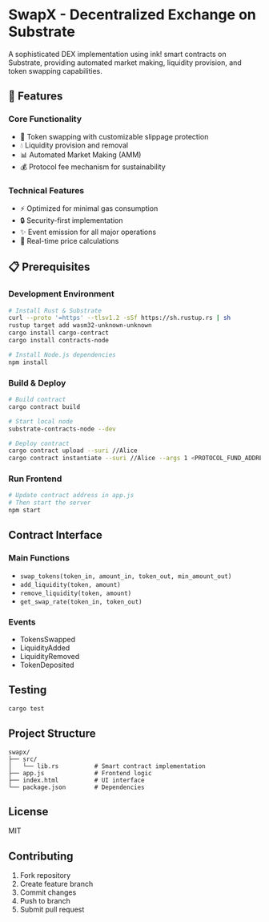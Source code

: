 # SwapX - Decentralized Exchange on Substrate

A sophisticated DEX implementation using ink! smart contracts on Substrate, providing automated market making, liquidity provision, and token swapping capabilities.

## 🚀 Features

### Core Functionality
- 💱 Token swapping with customizable slippage protection
- 💧 Liquidity provision and removal
- 📊 Automated Market Making (AMM)
- 💰 Protocol fee mechanism for sustainability

### Technical Features
- ⚡ Optimized for minimal gas consumption
- 🔒 Security-first implementation
- ✨ Event emission for all major operations
- 🔄 Real-time price calculations

## 📋 Prerequisites

### Development Environment
```bash
# Install Rust & Substrate
curl --proto '=https' --tlsv1.2 -sSf https://sh.rustup.rs | sh
rustup target add wasm32-unknown-unknown
cargo install cargo-contract
cargo install contracts-node

# Install Node.js dependencies
npm install
```

### Build & Deploy
```bash
# Build contract
cargo contract build

# Start local node
substrate-contracts-node --dev

# Deploy contract
cargo contract upload --suri //Alice
cargo contract instantiate --suri //Alice --args 1 <PROTOCOL_FUND_ADDRESS>
```

### Run Frontend
```bash
# Update contract address in app.js
# Then start the server
npm start
```

## Contract Interface

### Main Functions
- `swap_tokens(token_in, amount_in, token_out, min_amount_out)`
- `add_liquidity(token, amount)`
- `remove_liquidity(token, amount)`
- `get_swap_rate(token_in, token_out)`

### Events
- TokensSwapped
- LiquidityAdded
- LiquidityRemoved
- TokenDeposited

## Testing
```bash
cargo test
```

## Project Structure
```
swapx/
├── src/
│   └── lib.rs          # Smart contract implementation
├── app.js              # Frontend logic
├── index.html          # UI interface
└── package.json        # Dependencies
```

## License
MIT

## Contributing
1. Fork repository
2. Create feature branch
3. Commit changes
4. Push to branch
5. Submit pull request